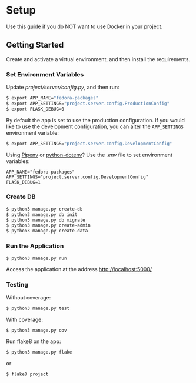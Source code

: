 # Setup

Use this guide if you do NOT want to use Docker in your project.

## Getting Started

Create and activate a virtual environment, and then install the requirements.

### Set Environment Variables

Update *project/server/config.py*, and then run:

```sh
$ export APP_NAME="fedora-packages"
$ export APP_SETTINGS="project.server.config.ProductionConfig"
$ export FLASK_DEBUG=0
```
By default the app is set to use the production configuration. If you would like to use the development configuration, you can alter the `APP_SETTINGS` environment variable:

```sh
$ export APP_SETTINGS="project.server.config.DevelopmentConfig"
```

Using [Pipenv](https://docs.pipenv.org/) or [python-dotenv](https://github.com/theskumar/python-dotenv)? Use the *.env* file to set environment variables:

```
APP_NAME="fedora-packages"
APP_SETTINGS="project.server.config.DevelopmentConfig"
FLASK_DEBUG=1
```

### Create DB

```sh
$ python3 manage.py create-db
$ python3 manage.py db init
$ python3 manage.py db migrate
$ python3 manage.py create-admin
$ python3 manage.py create-data
```

### Run the Application


```sh
$ python3 manage.py run
```

Access the application at the address [http://localhost:5000/](http://localhost:5000/)

### Testing

Without coverage:

```sh
$ python3 manage.py test
```

With coverage:

```sh
$ python3 manage.py cov
```

Run flake8 on the app:

```sh
$ python3 manage.py flake
```

or

```sh
$ flake8 project
```
